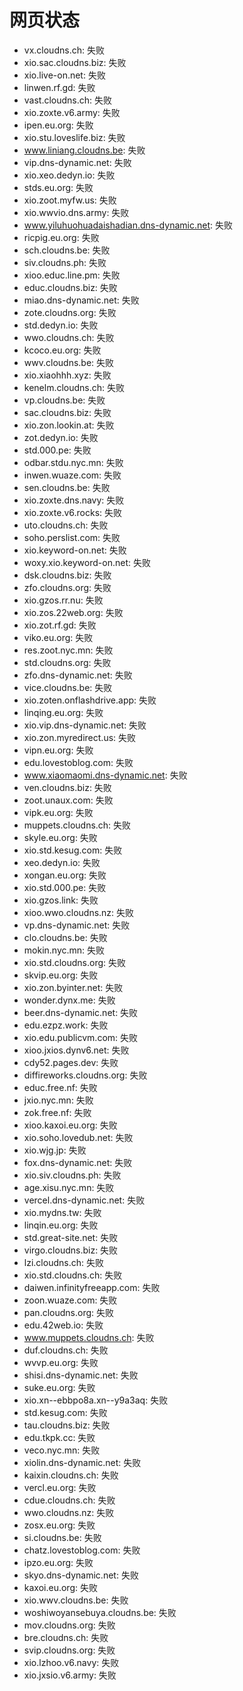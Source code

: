 # 网页状态
- vx.cloudns.ch: 失败
- xio.sac.cloudns.biz: 失败
- xio.live-on.net: 失败
- linwen.rf.gd: 失败
- vast.cloudns.ch: 失败
- xio.zoxte.v6.army: 失败
- ipen.eu.org: 失败
- xio.stu.loveslife.biz: 失败
- www.liniang.cloudns.be: 失败
- vip.dns-dynamic.net: 失败
- xio.xeo.dedyn.io: 失败
- stds.eu.org: 失败
- xio.zoot.myfw.us: 失败
- xio.wwvio.dns.army: 失败
- www.yiluhuohuadaishadian.dns-dynamic.net: 失败
- ricpig.eu.org: 失败
- sch.cloudns.be: 失败
- siv.cloudns.ph: 失败
- xioo.educ.line.pm: 失败
- educ.cloudns.biz: 失败
- miao.dns-dynamic.net: 失败
- zote.cloudns.org: 失败
- std.dedyn.io: 失败
- wwo.cloudns.ch: 失败
- kcoco.eu.org: 失败
- wwv.cloudns.be: 失败
- xio.xiaohhh.xyz: 失败
- kenelm.cloudns.ch: 失败
- vp.cloudns.be: 失败
- sac.cloudns.biz: 失败
- xio.zon.lookin.at: 失败
- zot.dedyn.io: 失败
- std.000.pe: 失败
- odbar.stdu.nyc.mn: 失败
- inwen.wuaze.com: 失败
- sen.cloudns.be: 失败
- xio.zoxte.dns.navy: 失败
- xio.zoxte.v6.rocks: 失败
- uto.cloudns.ch: 失败
- soho.perslist.com: 失败
- xio.keyword-on.net: 失败
- woxy.xio.keyword-on.net: 失败
- dsk.cloudns.biz: 失败
- zfo.cloudns.org: 失败
- xio.gzos.rr.nu: 失败
- xio.zos.22web.org: 失败
- xio.zot.rf.gd: 失败
- viko.eu.org: 失败
- res.zoot.nyc.mn: 失败
- std.cloudns.org: 失败
- zfo.dns-dynamic.net: 失败
- vice.cloudns.be: 失败
- xio.zoten.onflashdrive.app: 失败
- linqing.eu.org: 失败
- xio.vip.dns-dynamic.net: 失败
- xio.zon.myredirect.us: 失败
- vipn.eu.org: 失败
- edu.lovestoblog.com: 失败
- www.xiaomaomi.dns-dynamic.net: 失败
- ven.cloudns.biz: 失败
- zoot.unaux.com: 失败
- vipk.eu.org: 失败
- muppets.cloudns.ch: 失败
- skyle.eu.org: 失败
- xio.std.kesug.com: 失败
- xeo.dedyn.io: 失败
- xongan.eu.org: 失败
- xio.std.000.pe: 失败
- xio.gzos.link: 失败
- xioo.wwo.cloudns.nz: 失败
- vp.dns-dynamic.net: 失败
- clo.cloudns.be: 失败
- mokin.nyc.mn: 失败
- xio.std.cloudns.org: 失败
- skvip.eu.org: 失败
- xio.zon.byinter.net: 失败
- wonder.dynx.me: 失败
- beer.dns-dynamic.net: 失败
- edu.ezpz.work: 失败
- xio.edu.publicvm.com: 失败
- xioo.jxios.dynv6.net: 失败
- cdy52.pages.dev: 失败
- diffireworks.cloudns.org: 失败
- educ.free.nf: 失败
- jxio.nyc.mn: 失败
- zok.free.nf: 失败
- xioo.kaxoi.eu.org: 失败
- xio.soho.lovedub.net: 失败
- xio.wjg.jp: 失败
- fox.dns-dynamic.net: 失败
- xio.siv.cloudns.ph: 失败
- age.xisu.nyc.mn: 失败
- vercel.dns-dynamic.net: 失败
- xio.mydns.tw: 失败
- linqin.eu.org: 失败
- std.great-site.net: 失败
- virgo.cloudns.biz: 失败
- lzi.cloudns.ch: 失败
- xio.std.cloudns.ch: 失败
- daiwen.infinityfreeapp.com: 失败
- zoon.wuaze.com: 失败
- pan.cloudns.org: 失败
- edu.42web.io: 失败
- www.muppets.cloudns.ch: 失败
- duf.cloudns.ch: 失败
- wvvp.eu.org: 失败
- shisi.dns-dynamic.net: 失败
- suke.eu.org: 失败
- xio.xn--ebbpo8a.xn--y9a3aq: 失败
- std.kesug.com: 失败
- tau.cloudns.biz: 失败
- edu.tkpk.cc: 失败
- veco.nyc.mn: 失败
- xiolin.dns-dynamic.net: 失败
- kaixin.cloudns.ch: 失败
- vercl.eu.org: 失败
- cdue.cloudns.ch: 失败
- wwo.cloudns.nz: 失败
- zosx.eu.org: 失败
- si.cloudns.be: 失败
- chatz.lovestoblog.com: 失败
- ipzo.eu.org: 失败
- skyo.dns-dynamic.net: 失败
- kaxoi.eu.org: 失败
- xio.wwv.cloudns.be: 失败
- woshiwoyansebuya.cloudns.be: 失败
- mov.cloudns.org: 失败
- bre.cloudns.ch: 失败
- svip.cloudns.org: 失败
- xio.lzhoo.v6.navy: 失败
- xio.jxsio.v6.army: 失败
